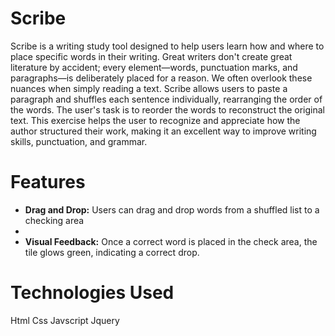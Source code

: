 <html>
<h1>Scribe</h1>
<p>Scribe is a writing study tool designed to help users learn how and where to
place specific words in their writing. Great writers don't create great literature
by accident; every element—words, punctuation marks, and paragraphs—is
deliberately placed for a reason. We often overlook these nuances when simply reading a
text.  Scribe allows users to paste a paragraph and shuffles each sentence
individually, rearranging the order of the words. The user's task is to reorder the words to
reconstruct the original text. This exercise helps the user to recognize and appreciate
how the author structured their work, making it an excellent way to improve
writing skills, punctuation, and grammar.</p>
<h1>Features</h1>
<ul>
  <li><b>Drag and Drop:</b> Users can drag and drop words from a shuffled list to a checking area<li>
  <li><b>Visual Feedback:</b> Once a correct word is placed in the check area, the tile glows green, indicating a correct drop.</li>
</ul>
<h1>Technologies Used</h1>
<p>Html Css Javscript Jquery</p>


